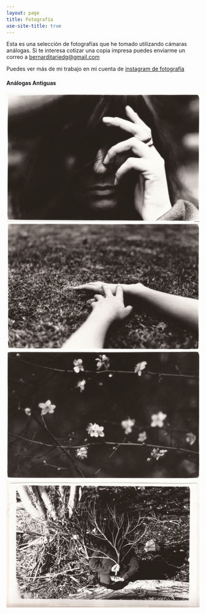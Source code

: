 ```yaml
---
layout: page
title: Fotografía
use-site-title: true
---
```


Esta es una selección de fotografías que he tomado utilizando cámaras análogas. Si te interesa cotizar una copia impresa puedes enviarme un correo a bernarditariedg@gmail.com

Puedes ver más de mi trabajo en mi cuenta de [instagram de fotografía](https://www.instagram.com/suspiro_analogo/)

#### Análogas Antiguas

![](/img/fotografia/1_1.jpg)
![](/img/fotografia/1_2.jpg)
![](/img/fotografia/1_3.jpg)
![](/img/fotografia/1_4.jpg)





